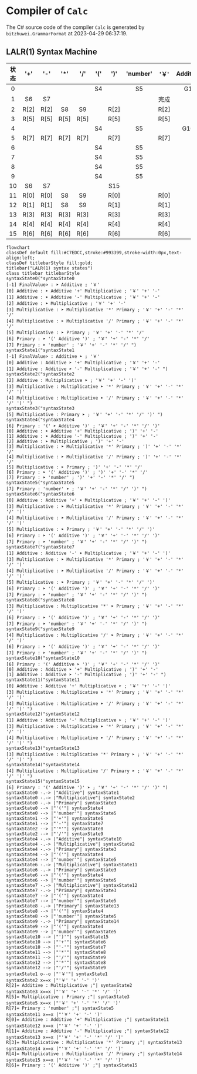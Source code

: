 # Compiler of `Calc`

The C# source code of the compiler `Calc` is generated by `bitzhuwei.GrammarFormat` at 2023-04-29 06:37:19.

## LALR(1) Syntax Machine

| 状态 | \'\+\' | \'\-\' | \'\*\' | \'/\' | \'\(\' | \'\)\' | \'number\' | \'￥\' | Additive | Multiplicative | Primary |
|:---:|:---:|:---:|:---:|:---:|:---:|:---:|:---:|:---:|:---:|:---:|:---:|
| 0 |   |   |   |   | S4 |   | S5 |   | G1 | G2 | G3 |
| 1 | S6 | S7 |   |   |   |   |   | 完成 |   |   |   |
| 2 | R[2] | R[2] | S8 | S9 |   | R[2] |   | R[2] |   |   |   |
| 3 | R[5] | R[5] | R[5] | R[5] |   | R[5] |   | R[5] |   |   |   |
| 4 |   |   |   |   | S4 |   | S5 |   | G10 | G2 | G3 |
| 5 | R[7] | R[7] | R[7] | R[7] |   | R[7] |   | R[7] |   |   |   |
| 6 |   |   |   |   | S4 |   | S5 |   |   | G11 | G3 |
| 7 |   |   |   |   | S4 |   | S5 |   |   | G12 | G3 |
| 8 |   |   |   |   | S4 |   | S5 |   |   |   | G13 |
| 9 |   |   |   |   | S4 |   | S5 |   |   |   | G14 |
| 10 | S6 | S7 |   |   |   | S15 |   |   |   |   |   |
| 11 | R[0] | R[0] | S8 | S9 |   | R[0] |   | R[0] |   |   |   |
| 12 | R[1] | R[1] | S8 | S9 |   | R[1] |   | R[1] |   |   |   |
| 13 | R[3] | R[3] | R[3] | R[3] |   | R[3] |   | R[3] |   |   |   |
| 14 | R[4] | R[4] | R[4] | R[4] |   | R[4] |   | R[4] |   |   |   |
| 15 | R[6] | R[6] | R[6] | R[6] |   | R[6] |   | R[6] |   |   |   |


```Mermaid
flowchart
classDef default fill:#C7EDCC,stroke:#993399,stroke-width:0px,text-align:left;
classDef titlebarStyle fill:gold;
titlebar("LALR(1) syntax states")
class titlebar titlebarStyle
syntaxState0("syntaxState0
[-1] FinalValue> : ➤ Additive ; '￥' 
[0] Additive : ➤ Additive '+' Multiplicative ; '￥' '+' '-' 
[1] Additive : ➤ Additive '-' Multiplicative ; '￥' '+' '-' 
[2] Additive : ➤ Multiplicative ; '￥' '+' '-' 
[3] Multiplicative : ➤ Multiplicative '*' Primary ; '￥' '+' '-' '*' '/' 
[4] Multiplicative : ➤ Multiplicative '/' Primary ; '￥' '+' '-' '*' '/' 
[5] Multiplicative : ➤ Primary ; '￥' '+' '-' '*' '/' 
[6] Primary : ➤ '(' Additive ')' ; '￥' '+' '-' '*' '/' 
[7] Primary : ➤ 'number' ; '￥' '+' '-' '*' '/' ")
syntaxState1("syntaxState1
[-1] FinalValue> : Additive ➤ ; '￥' 
[0] Additive : Additive ➤ '+' Multiplicative ; '￥' '+' '-' 
[1] Additive : Additive ➤ '-' Multiplicative ; '￥' '+' '-' ")
syntaxState2("syntaxState2
[2] Additive : Multiplicative ➤ ; '￥' '+' '-' ')' 
[3] Multiplicative : Multiplicative ➤ '*' Primary ; '￥' '+' '-' '*' '/' ')' 
[4] Multiplicative : Multiplicative ➤ '/' Primary ; '￥' '+' '-' '*' '/' ')' ")
syntaxState3("syntaxState3
[5] Multiplicative : Primary ➤ ; '￥' '+' '-' '*' '/' ')' ")
syntaxState4("syntaxState4
[6] Primary : '(' ➤ Additive ')' ; '￥' '+' '-' '*' '/' ')' 
[0] Additive : ➤ Additive '+' Multiplicative ; ')' '+' '-' 
[1] Additive : ➤ Additive '-' Multiplicative ; ')' '+' '-' 
[2] Additive : ➤ Multiplicative ; ')' '+' '-' 
[3] Multiplicative : ➤ Multiplicative '*' Primary ; ')' '+' '-' '*' '/' 
[4] Multiplicative : ➤ Multiplicative '/' Primary ; ')' '+' '-' '*' '/' 
[5] Multiplicative : ➤ Primary ; ')' '+' '-' '*' '/' 
[6] Primary : ➤ '(' Additive ')' ; ')' '+' '-' '*' '/' 
[7] Primary : ➤ 'number' ; ')' '+' '-' '*' '/' ")
syntaxState5("syntaxState5
[7] Primary : 'number' ➤ ; '￥' '+' '-' '*' '/' ')' ")
syntaxState6("syntaxState6
[0] Additive : Additive '+' ➤ Multiplicative ; '￥' '+' '-' ')' 
[3] Multiplicative : ➤ Multiplicative '*' Primary ; '￥' '+' '-' '*' '/' ')' 
[4] Multiplicative : ➤ Multiplicative '/' Primary ; '￥' '+' '-' '*' '/' ')' 
[5] Multiplicative : ➤ Primary ; '￥' '+' '-' '*' '/' ')' 
[6] Primary : ➤ '(' Additive ')' ; '￥' '+' '-' '*' '/' ')' 
[7] Primary : ➤ 'number' ; '￥' '+' '-' '*' '/' ')' ")
syntaxState7("syntaxState7
[1] Additive : Additive '-' ➤ Multiplicative ; '￥' '+' '-' ')' 
[3] Multiplicative : ➤ Multiplicative '*' Primary ; '￥' '+' '-' '*' '/' ')' 
[4] Multiplicative : ➤ Multiplicative '/' Primary ; '￥' '+' '-' '*' '/' ')' 
[5] Multiplicative : ➤ Primary ; '￥' '+' '-' '*' '/' ')' 
[6] Primary : ➤ '(' Additive ')' ; '￥' '+' '-' '*' '/' ')' 
[7] Primary : ➤ 'number' ; '￥' '+' '-' '*' '/' ')' ")
syntaxState8("syntaxState8
[3] Multiplicative : Multiplicative '*' ➤ Primary ; '￥' '+' '-' '*' '/' ')' 
[6] Primary : ➤ '(' Additive ')' ; '￥' '+' '-' '*' '/' ')' 
[7] Primary : ➤ 'number' ; '￥' '+' '-' '*' '/' ')' ")
syntaxState9("syntaxState9
[4] Multiplicative : Multiplicative '/' ➤ Primary ; '￥' '+' '-' '*' '/' ')' 
[6] Primary : ➤ '(' Additive ')' ; '￥' '+' '-' '*' '/' ')' 
[7] Primary : ➤ 'number' ; '￥' '+' '-' '*' '/' ')' ")
syntaxState10("syntaxState10
[6] Primary : '(' Additive ➤ ')' ; '￥' '+' '-' '*' '/' ')' 
[0] Additive : Additive ➤ '+' Multiplicative ; ')' '+' '-' 
[1] Additive : Additive ➤ '-' Multiplicative ; ')' '+' '-' ")
syntaxState11("syntaxState11
[0] Additive : Additive '+' Multiplicative ➤ ; '￥' '+' '-' ')' 
[3] Multiplicative : Multiplicative ➤ '*' Primary ; '￥' '+' '-' '*' '/' ')' 
[4] Multiplicative : Multiplicative ➤ '/' Primary ; '￥' '+' '-' '*' '/' ')' ")
syntaxState12("syntaxState12
[1] Additive : Additive '-' Multiplicative ➤ ; '￥' '+' '-' ')' 
[3] Multiplicative : Multiplicative ➤ '*' Primary ; '￥' '+' '-' '*' '/' ')' 
[4] Multiplicative : Multiplicative ➤ '/' Primary ; '￥' '+' '-' '*' '/' ')' ")
syntaxState13("syntaxState13
[3] Multiplicative : Multiplicative '*' Primary ➤ ; '￥' '+' '-' '*' '/' ')' ")
syntaxState14("syntaxState14
[4] Multiplicative : Multiplicative '/' Primary ➤ ; '￥' '+' '-' '*' '/' ')' ")
syntaxState15("syntaxState15
[6] Primary : '(' Additive ')' ➤ ; '￥' '+' '-' '*' '/' ')' ")
syntaxState0 -.-> |"Additive"| syntaxState1
syntaxState0 -.-> |"Multiplicative"| syntaxState2
syntaxState0 -.-> |"Primary"| syntaxState3
syntaxState0 --> |"'('"| syntaxState4
syntaxState0 --> |"'number'"| syntaxState5
syntaxState1 --> |"'+'"| syntaxState6
syntaxState1 --> |"'-'"| syntaxState7
syntaxState2 --> |"'*'"| syntaxState8
syntaxState2 --> |"'/'"| syntaxState9
syntaxState4 -.-> |"Additive"| syntaxState10
syntaxState4 -.-> |"Multiplicative"| syntaxState2
syntaxState4 -.-> |"Primary"| syntaxState3
syntaxState4 --> |"'('"| syntaxState4
syntaxState4 --> |"'number'"| syntaxState5
syntaxState6 -.-> |"Multiplicative"| syntaxState11
syntaxState6 -.-> |"Primary"| syntaxState3
syntaxState6 --> |"'('"| syntaxState4
syntaxState6 --> |"'number'"| syntaxState5
syntaxState7 -.-> |"Multiplicative"| syntaxState12
syntaxState7 -.-> |"Primary"| syntaxState3
syntaxState7 --> |"'('"| syntaxState4
syntaxState7 --> |"'number'"| syntaxState5
syntaxState8 -.-> |"Primary"| syntaxState13
syntaxState8 --> |"'('"| syntaxState4
syntaxState8 --> |"'number'"| syntaxState5
syntaxState9 -.-> |"Primary"| syntaxState14
syntaxState9 --> |"'('"| syntaxState4
syntaxState9 --> |"'number'"| syntaxState5
syntaxState10 --> |"')'"| syntaxState15
syntaxState10 --> |"'+'"| syntaxState6
syntaxState10 --> |"'-'"| syntaxState7
syntaxState11 --> |"'*'"| syntaxState8
syntaxState11 --> |"'/'"| syntaxState9
syntaxState12 --> |"'*'"| syntaxState8
syntaxState12 --> |"'/'"| syntaxState9
syntaxState1 o--o |"'￥'"| syntaxState1
syntaxState2 x==x |"'￥' '+' '-' ')' 
R[2]= Additive : Multiplicative ;"| syntaxState2
syntaxState3 x==x |"'￥' '+' '-' '*' '/' ')' 
R[5]= Multiplicative : Primary ;"| syntaxState3
syntaxState5 x==x |"'￥' '+' '-' '*' '/' ')' 
R[7]= Primary : 'number' ;"| syntaxState5
syntaxState11 x==x |"'￥' '+' '-' ')' 
R[0]= Additive : Additive '+' Multiplicative ;"| syntaxState11
syntaxState12 x==x |"'￥' '+' '-' ')' 
R[1]= Additive : Additive '-' Multiplicative ;"| syntaxState12
syntaxState13 x==x |"'￥' '+' '-' '*' '/' ')' 
R[3]= Multiplicative : Multiplicative '*' Primary ;"| syntaxState13
syntaxState14 x==x |"'￥' '+' '-' '*' '/' ')' 
R[4]= Multiplicative : Multiplicative '/' Primary ;"| syntaxState14
syntaxState15 x==x |"'￥' '+' '-' '*' '/' ')' 
R[6]= Primary : '(' Additive ')' ;"| syntaxState15


```

